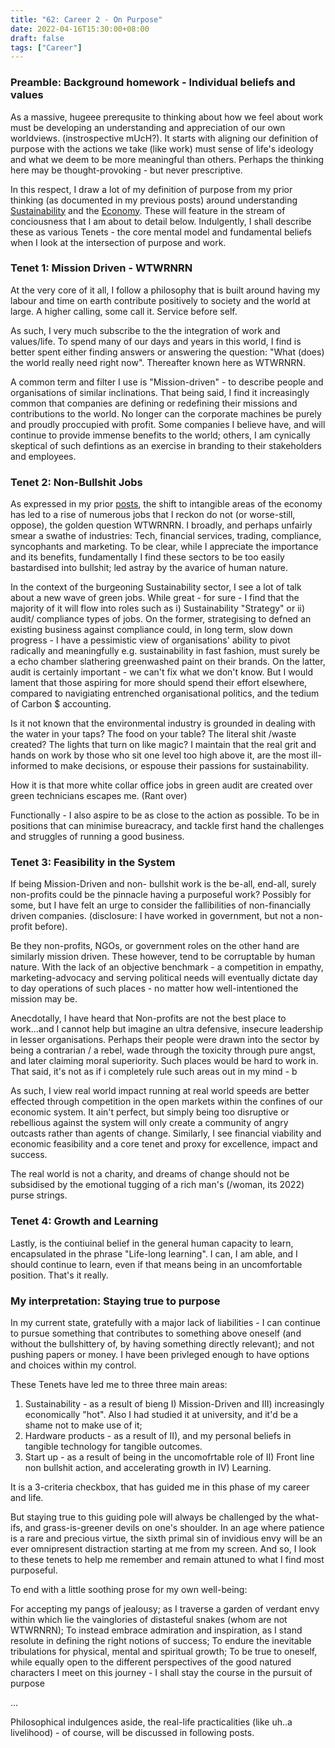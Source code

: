 ```yaml
---
title: "62: Career 2 - On Purpose"
date: 2022-04-16T15:30:00+08:00
draft: false
tags: ["Career"]
---
```


### Preamble: Background homework - Individual beliefs and values

As a massive, hugeee prerequsite to thinking about how we feel about work must be developing an understanding and appreciation of our own worldviews.  (instrospective mUcH?). It starts with aligning our definition of purpose with the actions we take (like work) must sense of life's ideology and what we deem to be more meaningful than others. Perhaps the thinking here may be thought-provoking - but never prescriptive.

In this respect, I draw a lot of my definition of purpose from my prior thinking (as documented in my previous posts) around understanding [Sustainability](https://www.makwaijun.com/blog/post28/) and the [Economy](https://www.makwaijun.com/post35/). These will feature in the stream of conciousness that I am about to detail below. Indulgently, I shall describe these as various Tenets - the core mental model and fundamental beliefs when I look at the intersection of purpose and work. 

### Tenet 1: Mission Driven - WTWRNRN
At the very core of it all, I follow a philosophy that is built around having my labour and time on earth contribute positively to society and the world at large. A higher calling, some call it. Service before self.  

As such, I very much subscribe to the the integration of work and values/life. To spend many of our days and years in this world, I find is better spent either finding answers or answering the question: "What (does) the world really need right now". Thereafter known here as WTWRNRN.

A common term and filter I use is "Mission-driven" - to describe people and organisations of similar inclinations. That being said, I find it increasingly common that companies are defining or redefining their missions and contributions to the world. No longer can the corporate machines be purely and proudly proccupied with profit. Some companies I believe have, and will continue to provide immense benefits to the world; others, I am cynically skeptical of such defintions as an exercise in branding to their stakeholders and employees. 

### Tenet 2: Non-Bullshit Jobs

As expressed in my prior [posts](https://www.makwaijun.com/blog/post42/), the shift to intangible areas of the economy has led to a rise of numerous jobs that I reckon do not (or worse-still, oppose), the golden question WTWRNRN. I broadly, and perhaps unfairly smear a swathe of industries: Tech, financial services, trading, compliance, syncophants and marketing. To be clear, while I appreciate the importance and its benefits, fundamentally I find these sectors to be too easily bastardised into bullshit; led astray by the avarice of human nature. 

In the context of the burgeoning Sustainability sector, I see a lot of talk about a new wave of green jobs. While great - for sure - I find that the majority of it will flow into roles such as i) Sustainability "Strategy" or ii) audit/ compliance types of jobs. On the former, strategising to defned an existing business against compliance could, in long term, slow down progress - I have a pessimistic view of organisations' ability to pivot radically and meaningfully e.g. sustainability in fast fashion, must surely be a echo chamber slathering greenwashed paint on their brands. On the latter, audit is certainly important - we can't fix what we don't know. But I would lament that those aspiring for more should spend their effort elsewhere, compared to navigiating entrenched organisational politics, and the tedium of Carbon $ accounting. 

Is it not known that the environmental industry is grounded in dealing with the water in your taps? The food on your table? The literal shit /waste created? The lights that turn on like magic? I maintain that the real grit and hands on work by those who sit one level too high above it, are the most ill-informed to make decisions, or espouse their passions for sustainability. 

How it is that more white collar office jobs in green audit are created over green technicians escapes me.  (Rant over)

Functionally - I also aspire to be as close to the action as possible. To be in positions that can minimise bureacracy, and tackle first hand the challenges and struggles of running a good business. 

### Tenet 3: Feasibility in the System

If being Mission-Driven and non- bullshit work is the be-all, end-all, surely non-profits could be the pinnacle having a purposeful work? Possibly for some, but I have felt an urge to consider the fallibilities of non-financially driven companies. (disclosure: I have worked in government, but not a non-profit before). 

Be they non-profits, NGOs, or government roles on the other hand are similarly mission driven. These however, tend to be corruptable by human nature. With the lack of an objective benchmark - a competition in empathy, marketing-advocacy and serving political needs will eventually dictate day to day operations of such places - no matter how well-intentioned the mission may be. 

Anecdotally, I have heard that Non-profits are not the best place to work...and I cannot help but imagine an ultra defensive, insecure leadership in lesser organisations. Perhaps their people were drawn into the sector by being a contrarian / a rebel, wade through the toxicity through pure angst, and later claiming moral superiority. Such places would be hard to work in. That said, it's not as if i completely rule such areas out in my mind - b

As such, I view real world impact running at real world speeds are better effected through competition in the open markets within the confines of our economic system. It ain't perfect, but simply being too disruptive or rebellious against the system will only create a community of angry outcasts rather than agents of change. Similarly, I see financial viability and economic feasibility and a core tenet and proxy for excellence, impact and success. 

The real world is not a charity, and dreams of change should not be subsidised by the emotional tugging of a rich man's (/woman, its 2022) purse strings. 

### Tenet 4: Growth and Learning

Lastly, is the contiuinal belief in the general human capacity to learn, encapsulated in the phrase "Life-long learning". I can, I am able, and I should continue to learn, even if that means being in an uncomfortable position. That's it really.

### My interpretation: Staying true to purpose

In my current state, gratefully with a major lack of liabilities - I can continue to pursue something that contributes to something above oneself (and without the bullshittery of, by having something directly relevant); and not pushing papers or money. I have been privleged enough to have options and choices within my control. 

These Tenets have led me to three three main areas:
1) Sustainability - as a result of bieng I) Mission-Driven and III) increasingly economically "hot". Also I had studied it at university, and it'd be a shame not to make use of it;
2) Hardware products - as a result of II), and my personal beliefs in tangible technology for tangible outcomes. 
3) Start up - as a result of being in the uncomofrtable role of II) Front line non bullshit action, and accelerating growth in IV) Learning.

It is a 3-criteria checkbox, that has guided me in this phase of my career and life.

But staying true to this guiding pole will always be challenged by the what-ifs, and grass-is-greener devils on one's shoulder. In an age where patience is a rare and precious virtue, the sixth primal sin of invidious envy will be an ever omnipresent distraction starting at me from my screen. And so, I look to these tenets to help me remember and remain attuned to what I find most purposeful.

To end with a little soothing prose for my own well-being:

For accepting my pangs of jealousy; as I traverse a garden of verdant envy
within which lie the vainglories of distasteful snakes (whom are not WTWRNRN);
To instead embrace admiration and inspiration, as I stand resolute in defining the right notions of success;
To endure the inevitable tribulations for physical, mental and spiritual growth;
To be true to oneself, while equally open to the
different perspectives of the good natured characters I meet on this journey - 
I shall stay the course in the pursuit of purpose

...


Philosophical indulgences aside, the real-life practicalities (like uh..a livelihood) - of course, will be discussed in following posts.

